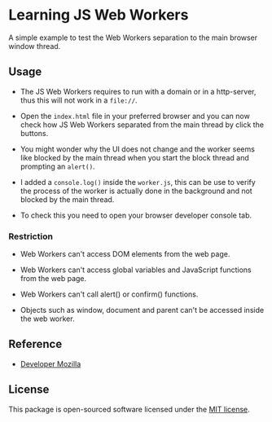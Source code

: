 # Learning JS Web Workers

A simple example to test the Web Workers separation to the main browser window thread.

## Usage

- The JS Web Workers requires to run with a domain or in a http-server, thus this will not work in a ```file://```.

- Open the ```index.html``` file in your preferred browser and you can now check how JS Web Workers separated from the main thread by click the buttons.

- You might wonder why the UI does not change and the worker seems like blocked by the main thread when you start the block thread and prompting an ```alert()```.

- I added a ```console.log()``` inside the ```worker.js```, this can be use to verify the process of the worker is actually done in the background and not blocked by the main thread.

- To check this you need to open your browser developer console tab.

### Restriction

- Web Workers can't access DOM elements from the web page.

- Web Workers can't access global variables and JavaScript functions from the web page.

- Web Workers can't call alert() or confirm() functions.

- Objects such as window, document and parent can't be accessed inside the web worker.

## Reference

- [Developer Mozilla](https://developer.mozilla.org/en-US/docs/Web/API/Web_Workers_API/Using_web_workers)

## License

This package is open-sourced software licensed under the [MIT license](https://opensource.org/licenses/MIT).
